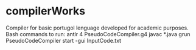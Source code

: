 # compilerWorks
Compiler for basic portugol lenguage developed for academic purposes.
Bash commands to run:
antlr 4 PseudoCodeCompiler.g4
javac *.java
grun PseudoCodeCompiler start -gui InputCode.txt

